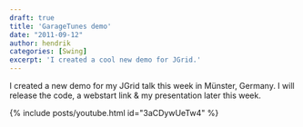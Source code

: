 ```yaml
---
draft: true
title: 'GarageTunes demo'
date: "2011-09-12"
author: hendrik
categories: [Swing]
excerpt: 'I created a cool new demo for JGrid.'
---
```

I created a new demo for my JGrid talk this week in Münster, Germany. I will release the code, a webstart link & my presentation later this week.

{% include posts/youtube.html id="3aCDywUeTw4" %}
